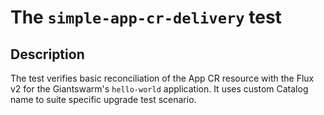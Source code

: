 # The `simple-app-cr-delivery` test

## Description

The test verifies basic reconciliation of the App CR resource with the Flux v2 for the Giantswarm's `hello-world` application. 
It uses custom Catalog name to suite specific upgrade test scenario.
